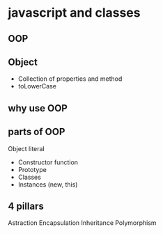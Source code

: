# javascript and classes

## OOP

## Object 
- Collection of properties and method
- toLowerCase 

## why use OOP


## parts of OOP
Object literal 

- Constructor function
- Prototype
- Classes
- Instances (new, this)

## 4 pillars 
Astraction
Encapsulation
Inheritance
Polymorphism